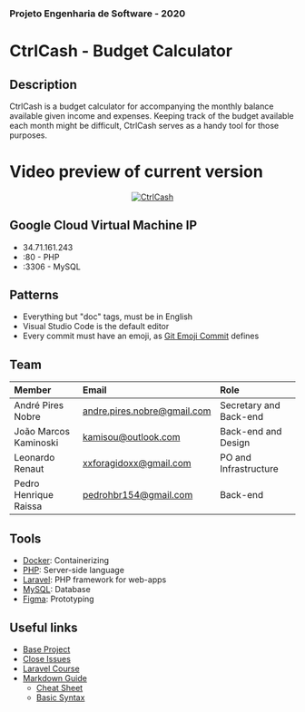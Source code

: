 ### Projeto Engenharia de Software - 2020

# CtrlCash - Budget Calculator 
## Description
CtrlCash is a budget calculator for accompanying the monthly balance available given income and expenses.
Keeping track of the budget available each month might be difficult, CtrlCash serves as a handy tool for those purposes.

# Video preview of current version
<div align="center">
  <a href="https://www.youtube.com/watch?v=LNFQ4n9QIFs"><img src="https://i.ibb.co/fFmVd0s/Screenshot-6.png" alt="CtrlCash"></a>
</div>

## Google Cloud Virtual Machine IP
- 34.71.161.243
- :80 - PHP
- :3306 - MySQL

## Patterns
- Everything but "doc" tags, must be in English
- Visual Studio Code is the default editor
- Every commit must have an emoji, as [Git Emoji Commit](https://marketplace.visualstudio.com/items?itemName=maixiaojie.git-emoji) defines

## Team
| Member | Email | Role |
|:-----------------------|:------------------------|:------------------------|
| André Pires Nobre | andre.pires.nobre@gmail.com | Secretary and Back-end |
| João Marcos Kaminoski | kamisou@outlook.com |  Back-end and Design |
| Leonardo Renaut | xxforagidoxx@gmail.com | PO and Infrastructure |
| Pedro Henrique Raissa | pedrohbr154@gmail.com | Back-end |

## Tools
- [Docker](https://www.docker.com/): Containerizing
- [PHP](https://www.php.net/): Server-side language
- [Laravel](https://laravel.com/): PHP framework for web-apps
- [MySQL](https://www.mysql.com/): Database
- [Figma](https://www.figma.com): Prototyping

## Useful links
- [Base Project](https://github.com/ProfPetroski/ProjetoExemplo)
- [Close Issues](https://docs.github.com/en/enterprise/2.16/user/github/managing-your-work-on-github/closing-issues-using-keywords)
- [Laravel Course](https://www.youtube.com/watch?v=zckH4xalOns&list=PL4cUxeGkcC9hL6aCFKyagrT1RCfVN4w2Q)
- [Markdown Guide](https://www.markdownguide.org/)
    - [Cheat Sheet](https://www.markdownguide.org/cheat-sheet/)
    - [Basic Syntax](https://www.markdownguide.org/basic-syntax/)
